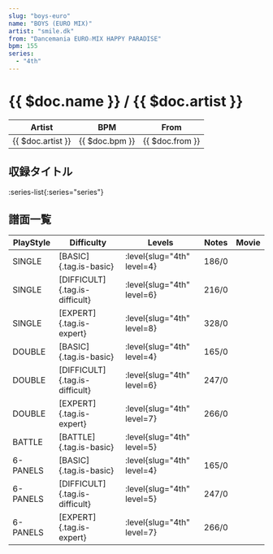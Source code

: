 ```yaml
---
slug: "boys-euro"
name: "BOYS (EURO MIX)"
artist: "smile.dk"
from: "Dancemania EURO☆MIX HAPPY PARADISE"
bpm: 155
series:
  - "4th"
---
```


# {{ $doc.name }} / {{ $doc.artist }}

|Artist|BPM|From|
|------|---|----|
|{{ $doc.artist }}|{{ $doc.bpm }}|{{ $doc.from }}|

## 収録タイトル

:series-list{:series="series"}

## 譜面一覧

|PlayStyle|Difficulty|Levels|Notes|Movie|
|---------|----------|------|-----|-----|
|SINGLE|[BASIC]{.tag.is-basic}|:level{slug="4th" level=4}|186/0||
|SINGLE|[DIFFICULT]{.tag.is-difficult}|:level{slug="4th" level=6}|216/0||
|SINGLE|[EXPERT]{.tag.is-expert}|:level{slug="4th" level=8}|328/0||
|DOUBLE|[BASIC]{.tag.is-basic}|:level{slug="4th" level=4}|165/0||
|DOUBLE|[DIFFICULT]{.tag.is-difficult}|:level{slug="4th" level=6}|247/0||
|DOUBLE|[EXPERT]{.tag.is-expert}|:level{slug="4th" level=7}|266/0||
|BATTLE|[BATTLE]{.tag.is-basic}|:level{slug="4th" level=5}|||
|6-PANELS|[BASIC]{.tag.is-basic}|:level{slug="4th" level=4}|165/0||
|6-PANELS|[DIFFICULT]{.tag.is-difficult}|:level{slug="4th" level=5}|247/0||
|6-PANELS|[EXPERT]{.tag.is-expert}|:level{slug="4th" level=7}|266/0||
